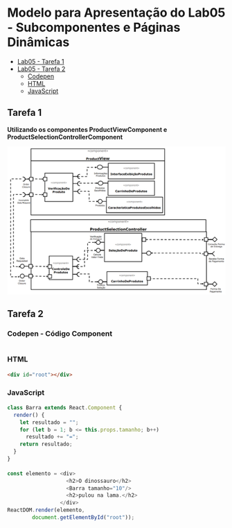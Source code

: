 # Modelo para Apresentação do Lab05 - Subcomponentes e Páginas Dinâmicas

* [Lab05 - Tarefa 1](https://github.com/arupuertas/inf331-componentizacao-e-reuso-de-software/tree/master/lab05#tarefa-1)
* [Lab05 - Tarefa 2](https://github.com/arupuertas/inf331-componentizacao-e-reuso-de-software/tree/master/lab05#tarefa-2)
	* [Codepen](https://github.com/arupuertas/inf331-componentizacao-e-reuso-de-software/tree/master/lab05#codepen---c%C3%B3digo-component)
	* [HTML](https://github.com/arupuertas/inf331-componentizacao-e-reuso-de-software/tree/master/lab05#html)
  * [JavaScript](https://github.com/arupuertas/inf331-componentizacao-e-reuso-de-software/tree/master/lab05#javascript)


## Tarefa 1

**Utilizando os componentes ProductViewComponent e ProductSelectionControllerComponent**

[![Lab05 - Tarefa 1 img](https://github.com/arupuertas/inf331-componentizacao-e-reuso-de-software/blob/master/lab05/images/Diagrama%20Lab05%20-%20Tarefa%201.PNG)](https://github.com/arupuertas/inf331-componentizacao-e-reuso-de-software/blob/master/lab05/images/Diagrama%20Lab05%20-%20Tarefa%201.PNG)

## Tarefa 2

### Codepen - Código Component

~~~javascript


~~~

### HTML

~~~html
<div id="root"></div>
~~~

### JavaScript

~~~javascript
class Barra extends React.Component {
  render() {
    let resultado = "";
    for (let b = 1; b <= this.props.tamanho; b++)
      resultado += "=";
    return resultado;
  }
}

const elemento = <div>
                   <h2>O dinossauro</h2>
                   <Barra tamanho="10"/>
                   <h2>pulou na lama.</h2>
                 </div>
ReactDOM.render(elemento, 
        document.getElementById("root"));
~~~

